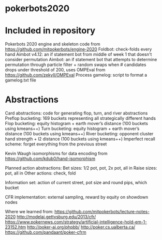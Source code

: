 # pokerbots2020

# Included in repository
Pokerbots 2020 engine and skeleton code from https://github.com/mitpokerbots/engine-2020
Foldbot: check-folds every hand
Aimbot v4.12: an if statement bot from middle of week 1 that doesn't consider permutation
Aimbot: an if statement bot that attempts to determine permutation through particle filter + random swaps when # candidates drops under threshold of 200, uses OMPEval from https://github.com/zekyll/OMPEval
Process gamelog: script to format a gamelog.txt file

# Abstractions
Card abstractions:
code for generating flop, turn, and river abstractions
Preflop bucketing: 169 buckets representing all strategically different hands
Flop bucketing: equity histogram + earth mover’s distance (100 buckets using kmeans++)
Turn bucketing: equity histogram + earth mover’s distance (100 buckets using kmeans++)
River bucketing: opponent cluster hand strength + l2 distance (100 buckets using kmeans++) 
Imperfect recall scheme: forget everything from the previous street

Kevin Waugh isomorphisms for data encoding from https://github.com/kdub0/hand-isomorphism

Planned action abstractions:
Bet sizes: 1/2 pot, pot, 2x pot, all in
Raise sizes: pot, all in
Other actions: check, fold

Information set: action of current street, pot size and round pips, which bucket

CFR implementation: external sampling, reward by equity on showdown nodes

Where we learned from:
https://github.com/mitpokerbots/lecture-notes-2020
http://modelai.gettysburg.edu/2013/cfr/
https://www.pokernews.com/strategy/artificial-intelligence-hold-em-1-23152.htm
http://poker-ai.org/phpbb/
http://poker.cs.ualberta.ca/
https://github.com/pandaant/poker-cfrm
